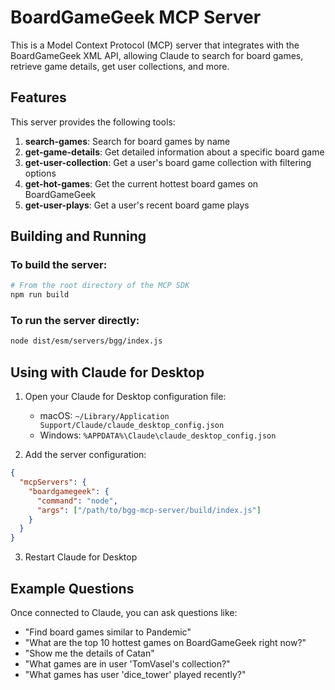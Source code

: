 # BoardGameGeek MCP Server

This is a Model Context Protocol (MCP) server that integrates with the BoardGameGeek XML API, allowing Claude to search for board games, retrieve game details, get user collections, and more.

## Features

This server provides the following tools:

1. **search-games**: Search for board games by name
2. **get-game-details**: Get detailed information about a specific board game
3. **get-user-collection**: Get a user's board game collection with filtering options
4. **get-hot-games**: Get the current hottest board games on BoardGameGeek
5. **get-user-plays**: Get a user's recent board game plays

## Building and Running

### To build the server:

```bash
# From the root directory of the MCP SDK
npm run build
```

### To run the server directly:

```bash
node dist/esm/servers/bgg/index.js
```

## Using with Claude for Desktop

1. Open your Claude for Desktop configuration file:
   - macOS: `~/Library/Application Support/Claude/claude_desktop_config.json`
   - Windows: `%APPDATA%\Claude\claude_desktop_config.json`

2. Add the server configuration:

```json
{
  "mcpServers": {
    "boardgamegeek": {
      "command": "node",
      "args": ["/path/to/bgg-mcp-server/build/index.js"]
    }
  }
}
```

3. Restart Claude for Desktop

## Example Questions

Once connected to Claude, you can ask questions like:

- "Find board games similar to Pandemic"
- "What are the top 10 hottest games on BoardGameGeek right now?"
- "Show me the details of Catan"
- "What games are in user 'TomVasel's collection?"
- "What games has user 'dice_tower' played recently?"
